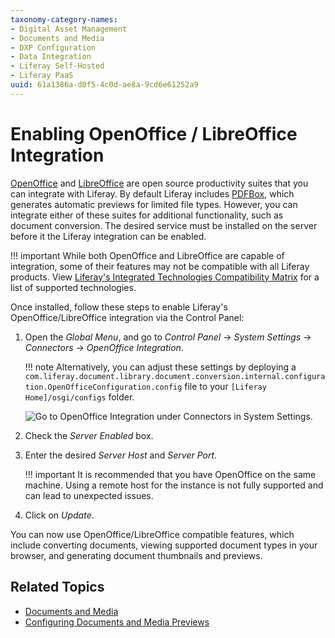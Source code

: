 ```yaml
---
taxonomy-category-names:
- Digital Asset Management
- Documents and Media
- DXP Configuration
- Data Integration
- Liferay Self-Hosted
- Liferay PaaS
uuid: 61a1386a-d0f5-4c0d-ae8a-9cd6e61252a9
---
```


# Enabling OpenOffice / LibreOffice Integration

[OpenOffice](https://www.openoffice.org/) and [LibreOffice](https://www.libreoffice.org/) are open source productivity suites that you can integrate with Liferay. By default Liferay includes [PDFBox](https://pdfbox.apache.org/), which generates automatic previews for limited file types. However, you can integrate either of these suites for additional functionality, such as document conversion. The desired service must be installed on the server before it the Liferay integration can be enabled.

!!! important
    While both OpenOffice and LibreOffice are capable of integration, some of their features may not be compatible with all Liferay products. View [Liferay's Integrated Technologies Compatibility Matrix](https://help.liferay.com/hc/en-us/articles/360016294272-Liferay-DXP-Integrated-Technologies-Compatibility-Matrix) for a list of supported technologies.

Once installed, follow these steps to enable Liferay's OpenOffice/LibreOffice integration via the Control Panel:

1. Open the *Global Menu*, and go to *Control Panel* &rarr; *System Settings* &rarr; *Connectors* &rarr; *OpenOffice Integration*.

   !!! note
       Alternatively, you can adjust these settings by deploying a `com.liferay.document.library.document.conversion.internal.configuration.OpenOfficeConfiguration.config` file to your `[Liferay Home]/osgi/configs` folder.

   ![Go to OpenOffice Integration under Connectors in System Settings.](./enabling-openoffice-libreoffice-integration/images/01.png)

1. Check the *Server Enabled* box.

1. Enter the desired *Server Host* and *Server Port*.

   !!! important
       It is recommended that you have OpenOffice on the same machine. Using a remote host for the instance is not fully supported and can lead to unexpected issues.

1. Click on *Update*.

You can now use OpenOffice/LibreOffice compatible features, which include converting documents, viewing supported document types in your browser, and generating document thumbnails and previews.

## Related Topics

- [Documents and Media](../../documents-and-media.md)
- [Configuring Documents and Media Previews](./configuring-documents-and-media-previews.md)
